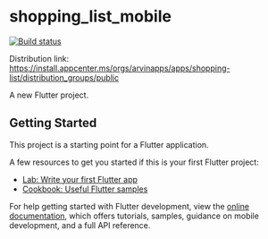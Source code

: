 # shopping_list_mobile

[![Build status](https://build.appcenter.ms/v0.1/apps/7696fa25-68b0-43e6-9f13-01f3c5ad9052/branches/main/badge)](https://appcenter.ms)

Distribution link: https://install.appcenter.ms/orgs/arvinapps/apps/shopping-list/distribution_groups/public

A new Flutter project.

## Getting Started

This project is a starting point for a Flutter application.

A few resources to get you started if this is your first Flutter project:

- [Lab: Write your first Flutter app](https://docs.flutter.dev/get-started/codelab)
- [Cookbook: Useful Flutter samples](https://docs.flutter.dev/cookbook)

For help getting started with Flutter development, view the
[online documentation](https://docs.flutter.dev/), which offers tutorials,
samples, guidance on mobile development, and a full API reference.

